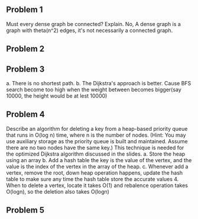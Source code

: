 ## Problem 1
Must every dense graph be connected? Explain.
No, A dense graph is a graph with theta(n^2) edges, it's not necessarily a connected graph.

## Problem 2

## Problem 3
a. There is no shortest path.
b. The Dijkstra's approach is better. Cause BFS search become too high when the weight between becomes bigger(say 10000, the height would be at lest 10000)

## Problem 4
Describe an algorithm for deleting a key from a heap-based priority queue that runs in O(log n) time, where n is the number of nodes. (Hint: You may use auxiliary storage as the priority queue is built and maintained. Assume there are no two nodes have the same key.) This technique is needed for the optimized Dijkstra algorithm discussed in the slides.
a. Store the heap using an array
b. Add a hash table the key is the value of the vertex, and the value is the index of the vertex in the array of the heap.
c. Whenever add a vertex, remove the root, down heap operation happens, update the hash table to make sure any time the hash table store the accurate values
4. When to delete a vertex, locate it takes O(1) and rebalence operation takes O(logn), so the deletion also takes O(logn)

## Problem 5
